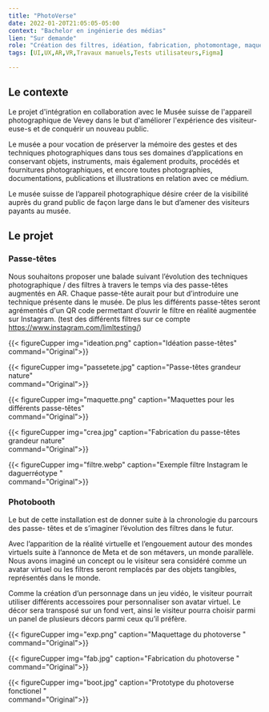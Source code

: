 ```yaml
---
title: "PhotoVerse"
date: 2022-01-20T21:05:05-05:00
context: "Bachelor en ingénierie des médias"
lien: "Sur demande"
role: "Création des filtres, idéation, fabrication, photomontage, maquettage,"
tags: [UI,UX,AR,VR,Travaux manuels,Tests utilisateurs,Figma]

---
```


## Le contexte
Le projet d'intégration en collaboration avec le Musée suisse de l'appareil photographique de Vevey dans le but d'améliorer l'expérience des visiteur-euse-s et de conquérir un nouveau public.

Le musée a pour vocation de préserver la mémoire des gestes et des  techniques photographiques dans tous ses domaines d’applications en
conservant objets, instruments, mais également produits, procédés et fournitures photographiques, et encore toutes photographies,
documentations, publications et illustrations en relation avec ce médium.

Le musée suisse de l’appareil photographique désire créer de la visibilité auprès du grand public de façon large dans le but d’amener des visiteurs payants au musée.

## Le projet

### Passe-têtes
Nous souhaitons proposer une balade
suivant l’évolution des techniques
photographique / des filtres à travers le
temps via des passe-têtes augmentés en AR.
Chaque passe-tête aurait pour but d’introduire une technique présente dans le musée. De plus les différents passe-têtes seront agrémentés d'un QR code permettant d’ouvrir le filtre en réalité augmentée sur Instagram. (test des différents filtres sur ce compte https://www.instagram.com/limltesting/)

{{< figureCupper
img="ideation.png" 
caption="Idéation passe-têtes"  
command="Original">}}


{{< figureCupper
img="passetete.jpg" 
caption="Passe-têtes grandeur nature"  
command="Original">}}

{{< figureCupper
img="maquette.png" 
caption="Maquettes pour les différents passe-têtes"  
command="Original">}}

{{< figureCupper
img="crea.jpg" 
caption="Fabrication du passe-têtes grandeur nature"  
command="Original">}}

{{< figureCupper
img="filtre.webp" 
caption="Exemple filtre Instagram le daguerréotype "  
command="Original">}}



### Photobooth
Le but de cette installation est de donner suite à la chronologie du parcours des passe-
têtes et de s’imaginer l’évolution des filtres dans le futur.

Avec l’apparition de la réalité virtuelle et l’engouement autour des mondes virtuels suite à l’annonce de Meta et de son métavers, un monde parallèle. Nous avons imaginé un concept ou le visiteur sera considéré comme un avatar virtuel ou les filtres seront remplacés par des objets tangibles, représentés dans le monde.

Comme la création d’un personnage dans un jeu vidéo, le visiteur pourrait utiliser différents accessoires pour personnaliser son avatar virtuel. Le décor sera transposé sur un fond vert, ainsi le visiteur pourra choisir parmi un panel de plusieurs décors parmi ceux qu’il préfère.


{{< figureCupper
img="exp.png" 
caption="Maquettage du photoverse "  
command="Original">}}


{{< figureCupper
img="fab.jpg" 
caption="Fabrication du photoverse "  
command="Original">}}


{{< figureCupper
img="boot.jpg" 
caption="Prototype du photoverse fonctionel "  
command="Original">}}
